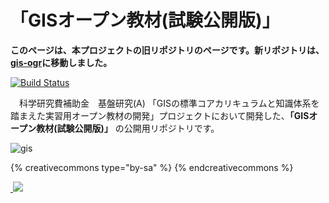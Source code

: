 # 「GISオープン教材(試験公開版)」

**このページは、本プロジェクトの旧リポジトリのページです。新リポジトリは、[gis-ogr](https://github.com/gis-oer)に移動しました。**

[![Build Status](https://travis-ci.org/yamauchi-inochu/demo.svg?branch=master)](https://travis-ci.org/yamauchi-inochu/demo)

　科学研究費補助金　基盤研究(A) 「GISの標準コアカリキュラムと知識体系を踏まえた実習用オープン教材の開発」プロジェクトにおいて開発した、**「GISオープン教材(試験公開版)」** の公開用リポジトリです。

![gis](https://raw.githubusercontent.com/gis-oer/gis-oer/master/img/logo/logo_gis-oerbw_512px.png)


{% creativecommons type="by-sa" %}
{% endcreativecommons %}

<a href="https://github.com/yamauchi-inochu/demo/blob/master/README.md">
  <img src="https://ga-beacon.appspot.com/UA-108377091-1/github.com/yamauchi-inochu/demo/blob/master/README.md?pixel"/>
</a>
